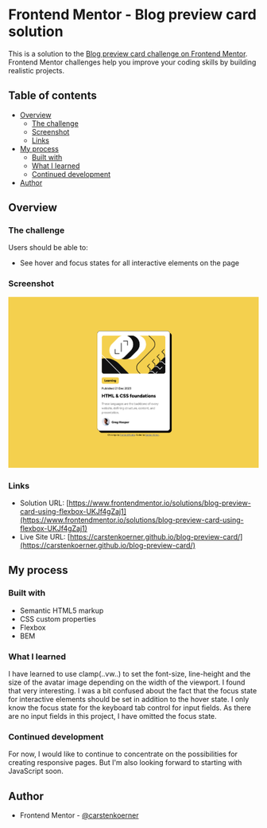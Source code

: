 # Frontend Mentor - Blog preview card solution

This is a solution to the [Blog preview card challenge on Frontend Mentor](https://www.frontendmentor.io/challenges/blog-preview-card-ckPaj01IcS). Frontend Mentor challenges help you improve your coding skills by building realistic projects. 

## Table of contents

- [Overview](#overview)
  - [The challenge](#the-challenge)
  - [Screenshot](#screenshot)
  - [Links](#links)
- [My process](#my-process)
  - [Built with](#built-with)
  - [What I learned](#what-i-learned)
  - [Continued development](#continued-development)
- [Author](#author)

## Overview

### The challenge

Users should be able to:

- See hover and focus states for all interactive elements on the page

### Screenshot

![](./Screenshot_Frontend-Mentor_Blog-preview-card.png)

### Links

- Solution URL: [https://www.frontendmentor.io/solutions/blog-preview-card-using-flexbox-UKJf4gZaj1](https://www.frontendmentor.io/solutions/blog-preview-card-using-flexbox-UKJf4gZaj1)
- Live Site URL: [https://carstenkoerner.github.io/blog-preview-card/](https://carstenkoerner.github.io/blog-preview-card/)

## My process

### Built with

- Semantic HTML5 markup
- CSS custom properties
- Flexbox
- BEM

### What I learned

I have learned to use clamp(..vw..) to set the font-size, line-height and the size of the avatar image depending on the width of the viewport. I found that very interesting.
I was a bit confused about the fact that the focus state for interactive elements should be set in addition to the hover state. I only know the focus state for the keyboard tab control for input fields. As there are no input fields in this project, I have omitted the focus state.

### Continued development

For now, I would like to continue to concentrate on the possibilities for creating responsive pages. But I'm also looking forward to starting with JavaScript soon.

## Author

- Frontend Mentor - [@carstenkoerner](https://www.frontendmentor.io/profile/carstenkoerner)